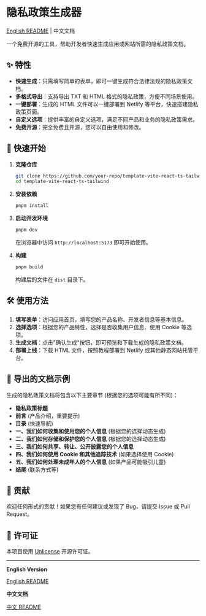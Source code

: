 # 隐私政策生成器

[English README](./README_EN.md) | 中文文档

一个免费开源的工具，帮助开发者快速生成应用或网站所需的隐私政策文档。

## ✨ 特性

*   **快速生成**：只需填写简单的表单，即可一键生成符合法律法规的隐私政策文档。
*   **多格式导出**：支持导出 TXT 和 HTML 格式的隐私政策，方便不同场景使用。
*   **一键部署**：生成的 HTML 文件可以一键部署到 Netlify 等平台，快速搭建隐私政策页面。
*   **自定义选项**：提供丰富的自定义选项，满足不同产品和业务的隐私政策需求。
*   **免费开源**：完全免费且开源，您可以自由使用和修改。

## 🚀 快速开始

1.  **克隆仓库**

    ```bash
    git clone https://github.com/your-repo/template-vite-react-ts-tailwind.git
    cd template-vite-react-ts-tailwind
    ```

2.  **安装依赖**

    ```bash
    pnpm install
    ```

3.  **启动开发环境**

    ```bash
    pnpm dev
    ```

    在浏览器中访问 `http://localhost:5173` 即可开始使用。

4.  **构建**

    ```bash
    pnpm build
    ```

    构建后的文件在 `dist` 目录下。

## 🛠️ 使用方法

1.  **填写表单**：访问应用首页，填写您的产品名称、开发者信息等基本信息。
2.  **选择选项**：根据您的产品特性，选择是否收集用户信息、使用 Cookie 等选项。
3.  **生成文档**：点击"确认生成"按钮，即可预览和下载生成的隐私政策文档。
4.  **部署上线**：下载 HTML 文件，按照教程部署到 Netlify 或其他静态网站托管平台。

## 📄 导出的文档示例

生成的隐私政策文档将包含以下主要章节 (根据您的选项可能有所不同)：

*   **隐私政策标题**
*   **前言** (产品介绍，重要提示)
*   **目录** (快速导航)
*   **一、我们如何收集和使用您的个人信息** (根据您的选择动态生成)
*   **二、我们如何存储和保护您的个人信息** (根据您的选择动态生成)
*   **三、我们如何共享、转让、公开披露您的个人信息**
*   **四、我们如何使用 Cookie 和其他追踪技术** (如果选择使用 Cookie)
*   **五、我们如何处理未成年人的个人信息** (如果产品可能吸引儿童)
*   **结尾** (联系方式等)

## 🤝 贡献

欢迎任何形式的贡献！如果您有任何建议或发现了 Bug，请提交 Issue 或 Pull Request。

## 📝 许可证

本项目使用 [Unlicense](LICENSE) 开源许可证。

---

**English Version**

[English README](./README_EN.md)

**中文文档**

[中文 README](./README.md)
